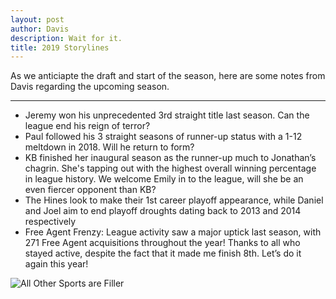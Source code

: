 ```yaml
---
layout: post
author: Davis
description: Wait for it.
title: 2019 Storylines
---
```

As we anticiapte the draft and start of the season, here are some notes from Davis regarding the upcoming season.

___

- Jeremy won his unprecedented 3rd straight title last season. Can the league end his reign of terror?
- Paul followed his 3 straight seasons of runner-up status with a 1-12 meltdown in 2018. Will he return to form?
- KB finished her inaugural season as the runner-up much to Jonathan’s chagrin. She's tapping out with the highest overall winning percentage in league history. We welcome Emily in to the league, will she be an even fiercer opponent than KB?
- The Hines look to make their 1st career playoff appearance, while Daniel and Joel aim to end playoff droughts dating back to 2013 and 2014 respectively
- Free Agent Frenzy: League activity saw a major uptick last season, with 271 Free Agent acquisitions throughout the year! Thanks to all who stayed active, despite the fact that it made me finish 8th. Let’s do it again this year!

<img class="center" src="https://i.imgflip.com/36n862.jpg" alt="All Other Sports are Filler">